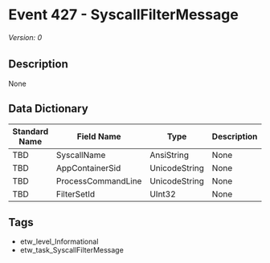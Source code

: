 # Event 427 - SyscallFilterMessage
###### Version: 0

## Description
None

## Data Dictionary
|Standard Name|Field Name|Type|Description|Sample Value|
|---|---|---|---|---|
|TBD|SyscallName|AnsiString|None|`None`|
|TBD|AppContainerSid|UnicodeString|None|`None`|
|TBD|ProcessCommandLine|UnicodeString|None|`None`|
|TBD|FilterSetId|UInt32|None|`None`|

## Tags
* etw_level_Informational
* etw_task_SyscallFilterMessage